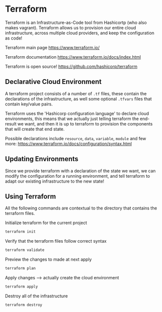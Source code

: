 # Terraform

Terraform is an Infrastructure-as-Code tool from Hashicortp (who also makes vagrant). Terraform allows us to provision our entire cloud infrastructure, across multiple cloud providers, and keep the configuration as code!

Terraform main page
https://www.terraform.io/

Terraform documentation
https://www.terraform.io/docs/index.html

Terraform is open source!
https://github.com/hashicorp/terraform

## Declarative Cloud Environment

A terraform project consists of a number of `.tf` files, these contain the declarations of the infrastructure, as well some optional `.tfvars` files that contain key/value pairs.

Terraform uses the 'Hashicorp configuration language' to declare cloud environments, this means that we actually just telling terraform the end-result we want, and then it is up to terraform to provision the components that will create that end state.

Possible declarations include `resource`, `data`, `variable`, `module` and few more: https://www.terraform.io/docs/configuration/syntax.html

## Updating Environments

Since we provide terraform with a declaration of the state we want, we can modify the configuration for a running environment, and tell terraform to adapt our existing infrastructure to the new state!

## Using Terraform

All the following commands are contextual to the directory that contains the terraform files.

Initialize terraform for the current project
```bash
terraform init
```

Verify that the terraform files follow correct syntax
```bash
terraform validate
```

Preview the changes to made at next apply
```bash
terraform plan
```

Apply changes --> actually create the cloud environment
```bash
terraform apply
```

Destroy all of the infrastructure
```bash
terraform destroy
```
